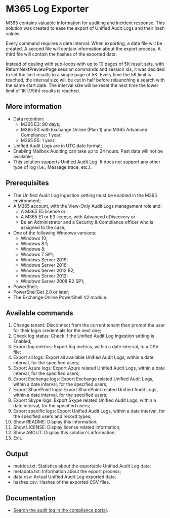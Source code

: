 # M365 Log Exporter

M365 contains valuable information for auditing and incident response. This solution was created to ease the export of Unified Audit Logs and their hash values.

Every command requires a date interval. When exporting, a data file will be created. A second file will contain information about the export process. A third file will contain the hashes of the exported data. 

Instead of dealing with sub-loops with up to 10 pages of 5K result sets, with ReturnNextPreviewPage session commands and session ids, it was decided to set the limit results to a single page of 5K. Every time the 5K limit is reached, the interval size will be cut in half before relaunching a search with the same start date. The interval size will be reset the next time the lower limit of 1K (1/5th) results is reached.

## More information
- Data retention:
    - M365 E3: 90 days;
    - M365 E3 with Exchange Online (Plan 1) and M365 Advanced Compliance: 1 year;
    - M365 E5: 1 year;
- Unified Audit Logs are in UTC date format;
- Enabling Mailbox Auditing can take up to 24 hours. Past data will not be available;
- This solution supports Unified Audit Log. It does not support any other type of log (i.e., Message trace, etc.).

## Prerequisites
- The Unified Audit Log Ingestion setting must be enabled in the M365 environment;
- A M365 account, with the View-Only Audit Logs management role and:
    - A M365 E5 license or;
    - A M365 E1 or E3 license, with Advanced eDiscovery or
    - Be an Administrator and a Security & Compliance officer who is assigned to the case;
- One of the following Windows versions:
    - Windows 10;
    - Windows 8.1;
    - Windows 8;
    - Windows 7 SP1;
    - Windows Server 2019;
    - Windows Server 2016;
    - Windows Server 2012 R2;
    - Windows Server 2012;
    - Windows Server 2008 R2 SP1;
- PowerShell;
- PowerShellGet 2.0 or later;
- The Exchange Online PowerShell V2 module.

## Available commands
1. Change tenant: Disconnect from the current tenant then prompt the user for their login credentials for the next one;
2. Check log status: Check if the Unified Audit Log Ingestion setting is Enabled;
3. Export log metrics: Export log metrics, within a date interval, to a CSV file;
4. Export all logs: Export all available Unified Audit Logs, within a date interval, for the specified users;
5. Export Azure logs: Export Azure related Unified Audit Logs, within a date interval, for the specified users;
6. Export Exchange logs: Export Exchange related Unified Audit Logs, within a date interval, for the specified users;
7. Export SharePoint logs: Export SharePoint related Unified Audit Logs, within a date interval, for the specified users;
8. Export Skype logs: Export Skype related Unified Audit Logs, within a date interval, for the specified users;
9. Export specific logs: Export Unified Audit Logs, within a date interval, for the specified users and record types;
10. Show README: Display this information;
11. Show LICENSE: Display license related information;
12. Show ABOUT: Display this solution's information;
13. Exit.

## Output
- metrics.txt: Statistics about the exportable Unified Audit Log data;
- metadata.txt: Information about the export process;
- data.csv: Actual Unified Audit Log exported data;
- hashes.csv: Hashes of the exported CSV files.

## Documentation
- [Search the audit log in the compliance portal](https://docs.microsoft.com/en-us/microsoft-365/compliance/search-the-audit-log-in-security-and-compliance).
